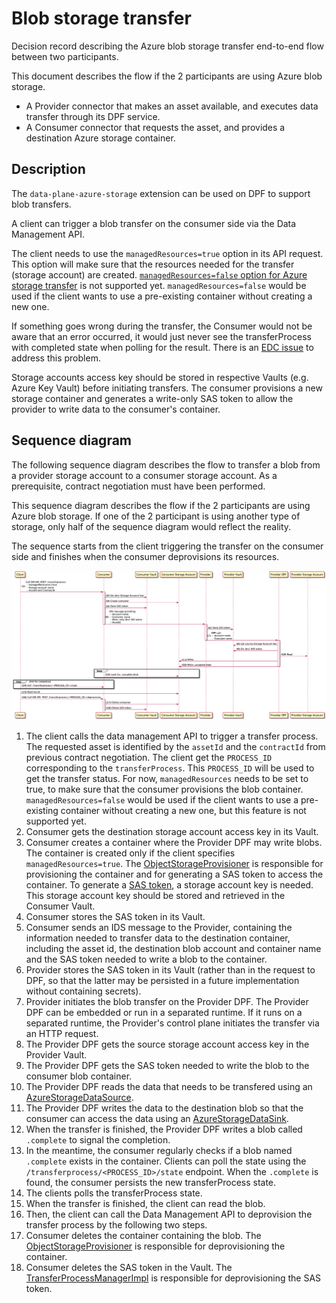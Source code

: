 # Blob storage transfer

Decision record describing the Azure blob storage transfer end-to-end flow between two participants.  

This document describes the flow if the 2 participants are using Azure blob storage.

- A Provider connector that makes an asset available, and executes data transfer through its DPF service.
- A Consumer connector that requests the asset, and provides a destination Azure storage container.

## Description

The `data-plane-azure-storage` extension can be used on DPF to support blob transfers.

A client can trigger a blob transfer on the consumer side via the Data Management API.

The client needs to use the `managedResources=true` option in its API request. This option will make sure that the resources needed for the transfer (storage account) are created. [`managedResources=false` option for Azure storage transfer](https://github.com/eclipse-dataspaceconnector/DataSpaceConnector/issues/1241) is not supported yet. `managedResources=false` would be used if the client wants to use a pre-existing container without creating a new one.

If something goes wrong during the transfer, the Consumer would not be aware that an error occurred, it would just never see the transferProcess with completed state when polling for the result. There is an [EDC issue](https://github.com/eclipse-dataspaceconnector/DataSpaceConnector/issues/1242) to address this problem.

Storage accounts access key should be stored in respective Vaults (e.g. Azure Key Vault) before initiating transfers. The consumer provisions a new storage container and generates a write-only SAS token to allow the provider to write data to the consumer's container.

## Sequence diagram

The following sequence diagram describes the flow to transfer a blob from a provider storage account to a consumer storage account. As a prerequisite, contract negotiation must have been performed.

This sequence diagram describes the flow if the 2 participants are using Azure blob storage. If one of the 2 participant is using another type of storage, only half of the sequence diagram would reflect the reality.

The sequence starts from the client triggering the transfer on the consumer side and finishes when the consumer deprovisions its resources.

![blob-transfer](../../../diagrams/blob-transfer.png)

1. The client calls the data management API to trigger a transfer process. The requested asset is identified by the `assetId` and the `contractId` from previous contract negotiation. The client get the `PROCESS_ID` corresponding to the `transferProcess`. This `PROCESS_ID` will be used to get the transfer status. For now, `managedResources` needs to be set to true, to make sure that the consumer provisions the blob container. `managedResources=false` would be used if the client wants to use a pre-existing container without creating a new one, but this feature is not supported yet.  
2. Consumer gets the destination storage account access key in its Vault.  
3. Consumer creates a container where the Provider DPF may write blobs. The container is created only if the client specifies `managedResources=true`.
   The [ObjectStorageProvisioner](../../../../extensions/azure/blobstorage/blob-provision/src/main/java/org/eclipse/dataspaceconnector/provision/azure/blob/ObjectStorageProvisioner.java) is responsible for provisioning the container and for generating a SAS token to access the container. 
   To generate a [SAS token](https://docs.microsoft.com/en-us/azure/storage/common/storage-sas-overview), a storage account key is needed. This storage account key should be stored and retrieved in the Consumer Vault.
4. Consumer stores the SAS token in its Vault.
5. Consumer sends an IDS message to the Provider, containing the information needed to transfer data to the destination container, including the asset id, the destination blob account and container name and the SAS token needed to write a blob to the container.  
6. Provider stores the SAS token in its Vault (rather than in the request to DPF, so that the latter may be persisted in a future implementation without containing secrets).
7. Provider initiates the blob transfer on the Provider DPF. The Provider DPF can be embedded or run in a separated runtime. If it runs on a separated runtime, the Provider's control plane initiates the transfer via an HTTP request.  
8. The Provider DPF gets the source storage account access key in the Provider Vault.  
9. The Provider DPF gets the SAS token needed to write the blob to the consumer blob container.  
10. The Provider DPF reads the data that needs to be transfered using an [AzureStorageDataSource](../../../../extensions/azure/data-plane/storage/src/main/java/org/eclipse/dataspaceconnector/azure/dataplane/azurestorage/pipeline/AzureStorageDataSource.java).  
11. The Provider DPF writes the data to the destination blob so that the consumer can access the data using an [AzureStorageDataSink](../../../../extensions/azure/data-plane/storage/src/main/java/org/eclipse/dataspaceconnector/azure/dataplane/azurestorage/pipeline/AzureStorageDataSink.java).
12. When the transfer is finished, the Provider DPF writes a blob called `.complete` to signal the completion. 
13. In the meantime, the consumer regularly checks if a blob named `.complete` exists in the container. Clients can poll the state using the `/transferprocess/<PROCESS_ID>/state` endpoint.
When the `.complete` is found, the consumer persists the new transferProcess state.  
14. The clients polls the transferProcess state.  
15. When the transfer is finished, the client can read the blob.  
16. Then, the client can call the Data Management API to deprovision the transfer process by the following two steps.
17. Consumer deletes the container containing the blob. The [ObjectStorageProvisioner](../../../../extensions/azure/blobstorage/blob-provision/src/main/java/org/eclipse/dataspaceconnector/provision/azure/blob/ObjectStorageProvisioner.java) is responsible for deprovisioning the container.
18. Consumer deletes the SAS token in the Vault. The [TransferProcessManagerImpl](../../../../extensions/azure/blobstorage/blob-provision/src/main/java/org/eclipse/dataspaceconnector/transfer/core/transfer/TransferProcessManagerImpl.java) is responsible for deprovisioning the SAS token.
